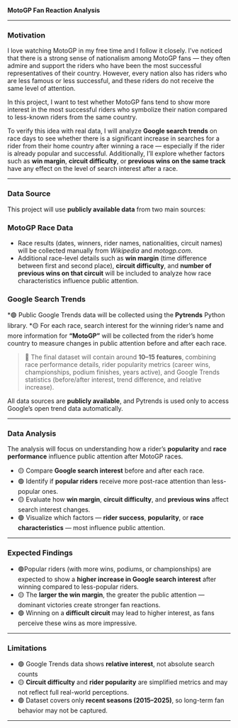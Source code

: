 **MotoGP Fan Reaction Analysis**

---

### Motivation

I love watching MotoGP in my free time and I follow it closely.
I’ve noticed that there is a strong sense of nationalism among MotoGP fans — they often admire and support the riders who have been the most successful representatives of their country.
However, every nation also has riders who are less famous or less successful, and these riders do not receive the same level of attention.

In this project, I want to test whether MotoGP fans tend to show more interest in the most successful riders who symbolize their nation compared to less-known riders from the same country.

To verify this idea with real data, I will analyze **Google search trends** on race days to see whether there is a significant increase in searches for a rider from their home country after winning a race — especially if the rider is already popular and successful.
Additionally, I’ll explore whether factors such as **win margin**, **circuit difficulty**, or **previous wins on the same track** have any effect on the level of search interest after a race.

---

### Data Source

This project will use **publicly available data** from two main sources:

### MotoGP Race Data

* Race results (dates, winners, rider names, nationalities, circuit names) will be collected manually from *Wikipedia* and *motogp.com*.
* Additional race-level details such as **win margin** (time difference between first and second place), **circuit difficulty**, and **number of previous wins on that circuit** will be included to analyze how race characteristics influence public attention.

###  Google Search Trends

*🟢 Public Google Trends data will be collected using the **Pytrends** Python library.
*🟡 For each race, search interest for the winning rider’s name and more information for **“MotoGP”** will be collected from the rider’s home country to measure changes in public attention before and after each race.

> 💾 The final dataset will contain around **10–15 features**, combining race performance details, rider popularity metrics (career wins, championships, podium finishes, years active), and Google Trends statistics (before/after interest, trend difference, and relative increase).

All data sources are **publicly available**, and Pytrends is used only to access Google’s open trend data automatically.

---

### Data Analysis

The analysis will focus on understanding how a rider’s **popularity** and **race performance** influence public attention after MotoGP races.

* 🟡 Compare **Google search interest** before and after each race.
* 🟢 Identify if **popular riders** receive more post-race attention than less-popular ones.
* 🟡 Evaluate how **win margin**, **circuit difficulty**, and **previous wins** affect search interest changes.
* 🟢 Visualize which factors — **rider success**, **popularity**, or **race characteristics** — most influence public attention.

---

### Expected Findings

* 🟢Popular riders (with more wins, podiums, or championships) are expected to show a **higher increase in Google search interest** after winning compared to less-popular riders.
* 🟡 The **larger the win margin**, the greater the public attention — dominant victories create stronger fan reactions.
* 🟢 Winning on a **difficult circuit** may lead to higher interest, as fans perceive these wins as more impressive.

---

### Limitations

* 🟢 Google Trends data shows **relative interest**, not absolute search counts
* 🟡 **Circuit difficulty** and **rider popularity** are simplified metrics and may not reflect full real-world perceptions.
* 🟢 Dataset covers only **recent seasons (2015–2025)**, so long-term fan behavior may not be captured.

---
